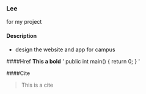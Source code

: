 ### Lee
for my project

#### Description

* design the website and app for campus

####Href
**This a bold**
' public int main()
{
  return 0;
}
'

####Cite
> This is a cite
